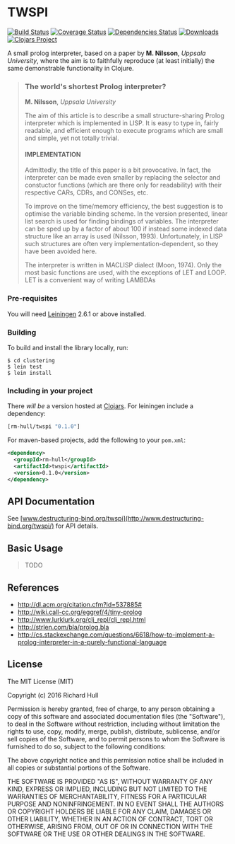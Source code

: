 # TWSPI
[![Build Status](https://travis-ci.org/rm-hull/twspi.svg?branch=master)](http://travis-ci.org/rm-hull/twspi) [![Coverage Status](https://coveralls.io/repos/rm-hull/twspi/badge.svg?branch=master)](https://coveralls.io/r/rm-hull/twspi?branch=master) [![Dependencies Status](https://jarkeeper.com/rm-hull/twspi/status.svg)](https://jarkeeper.com/rm-hull/twspi) [![Downloads](https://jarkeeper.com/rm-hull/twspi/downloads.svg)](https://jarkeeper.com/rm-hull/twspi) [![Clojars Project](https://img.shields.io/clojars/v/rm-hull/twspi.svg)](https://clojars.org/rm-hull/twspi)

A small prolog interpreter, based on a paper by **M. Nilsson**, _Uppsala University_,
where the aim is to faithfully reproduce (at least initially) the same demonstrable
functionality in Clojure.

> ### The world's shortest Prolog interpreter?
> **M. Nilsson**, _Uppsala University_
>
> The aim of this article is to describe a small structure-sharing Prolog interpreter
> which is implemented in LISP. It is easy to type in, fairly readable, and efficient
> enough to execute programs which are small and simple, yet not totally trivial.
>
> #### IMPLEMENTATION
> Admittedly, the title of this paper is a bit provocative. In fact, the interpreter
> can be made even smaller by replacing the selector and constuctor functions
> (which are there only for readability) with their respective CARs, CDRs, and
> CONSes, etc.
>
> To improve on the time/memory efficiency, the best suggestion is to optimise
> the variable binding scheme. In the version presented, linear list search is used
> for finding bindings of variables. The interpreter can be sped up by a factor of
> about 100 if instead some indexed data structure like an array is used (Nilsson,
> 1993). Unfortunately, in LISP such structures are often very implementation-dependent,
> so they have been avoided here.
>
> The interpreter is written in MACLISP dialect (Moon, 1974). Only the most basic
> functions are used, with the exceptions of LET and LOOP. LET is a convenient
> way of writing LAMBDAs

### Pre-requisites

You will need [Leiningen](https://github.com/technomancy/leiningen) 2.6.1 or above installed.

### Building

To build and install the library locally, run:

    $ cd clustering
    $ lein test
    $ lein install

### Including in your project

There _will be_ a version hosted at [Clojars](https://clojars.org/rm-hull/twspi).
For leiningen include a dependency:

```clojure
[rm-hull/twspi "0.1.0"]
```

For maven-based projects, add the following to your `pom.xml`:

```xml
<dependency>
  <groupId>rm-hull</groupId>
  <artifactId>twspi</artifactId>
  <version>0.1.0</version>
</dependency>
```

## API Documentation

See [www.destructuring-bind.org/twspi](http://www.destructuring-bind.org/twspi/) for API details.

## Basic Usage

> TODO

## References

* http://dl.acm.org/citation.cfm?id=537885#
* http://wiki.call-cc.org/eggref/4/tiny-prolog
* http://www.lurklurk.org/clj_repl/clj_repl.html
* http://strlen.com/bla/prolog.bla
* http://cs.stackexchange.com/questions/6618/how-to-implement-a-prolog-interpreter-in-a-purely-functional-language

## License

The MIT License (MIT)

Copyright (c) 2016 Richard Hull

Permission is hereby granted, free of charge, to any person obtaining a copy of
this software and associated documentation files (the "Software"), to deal in
the Software without restriction, including without limitation the rights to
use, copy, modify, merge, publish, distribute, sublicense, and/or sell copies of
the Software, and to permit persons to whom the Software is furnished to do so,
subject to the following conditions:

The above copyright notice and this permission notice shall be included in all
copies or substantial portions of the Software.

THE SOFTWARE IS PROVIDED "AS IS", WITHOUT WARRANTY OF ANY KIND, EXPRESS OR
IMPLIED, INCLUDING BUT NOT LIMITED TO THE WARRANTIES OF MERCHANTABILITY, FITNESS
FOR A PARTICULAR PURPOSE AND NONINFRINGEMENT. IN NO EVENT SHALL THE AUTHORS OR
COPYRIGHT HOLDERS BE LIABLE FOR ANY CLAIM, DAMAGES OR OTHER LIABILITY, WHETHER
IN AN ACTION OF CONTRACT, TORT OR OTHERWISE, ARISING FROM, OUT OF OR IN
CONNECTION WITH THE SOFTWARE OR THE USE OR OTHER DEALINGS IN THE SOFTWARE.
